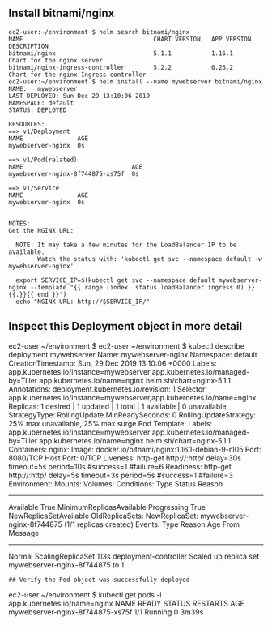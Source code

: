 ## Install bitnami/nginx
```
ec2-user:~/environment $ helm search bitnami/nginx
NAME                                    CHART VERSION   APP VERSION     DESCRIPTION                           
bitnami/nginx                           5.1.1           1.16.1          Chart for the nginx server            
bitnami/nginx-ingress-controller        5.2.2           0.26.2          Chart for the nginx Ingress controller
ec2-user:~/environment $ helm install --name mywebserver bitnami/nginx
NAME:   mywebserver
LAST DEPLOYED: Sun Dec 29 13:10:06 2019
NAMESPACE: default
STATUS: DEPLOYED

RESOURCES:
==> v1/Deployment
NAME               AGE
mywebserver-nginx  0s

==> v1/Pod(related)
NAME                              AGE
mywebserver-nginx-8f744875-xs75f  0s

==> v1/Service
NAME               AGE
mywebserver-nginx  0s


NOTES:
Get the NGINX URL:

  NOTE: It may take a few minutes for the LoadBalancer IP to be available.
        Watch the status with: 'kubectl get svc --namespace default -w mywebserver-nginx'

  export SERVICE_IP=$(kubectl get svc --namespace default mywebserver-nginx --template "{{ range (index .status.loadBalancer.ingress 0) }}{{.}}{{ end }}")
  echo "NGINX URL: http://$SERVICE_IP/"
```
## Inspect this Deployment object in more detail
ec2-user:~/environment $ 
ec2-user:~/environment $ kubectl describe deployment mywebserver
Name:                   mywebserver-nginx
Namespace:              default
CreationTimestamp:      Sun, 29 Dec 2019 13:10:06 +0000
Labels:                 app.kubernetes.io/instance=mywebserver
                        app.kubernetes.io/managed-by=Tiller
                        app.kubernetes.io/name=nginx
                        helm.sh/chart=nginx-5.1.1
Annotations:            deployment.kubernetes.io/revision: 1
Selector:               app.kubernetes.io/instance=mywebserver,app.kubernetes.io/name=nginx
Replicas:               1 desired | 1 updated | 1 total | 1 available | 0 unavailable
StrategyType:           RollingUpdate
MinReadySeconds:        0
RollingUpdateStrategy:  25% max unavailable, 25% max surge
Pod Template:
  Labels:  app.kubernetes.io/instance=mywebserver
           app.kubernetes.io/managed-by=Tiller
           app.kubernetes.io/name=nginx
           helm.sh/chart=nginx-5.1.1
  Containers:
   nginx:
    Image:        docker.io/bitnami/nginx:1.16.1-debian-9-r105
    Port:         8080/TCP
    Host Port:    0/TCP
    Liveness:     http-get http://:http/ delay=30s timeout=5s period=10s #success=1 #failure=6
    Readiness:    http-get http://:http/ delay=5s timeout=3s period=5s #success=1 #failure=3
    Environment:  <none>
    Mounts:       <none>
  Volumes:        <none>
Conditions:
  Type           Status  Reason
  ----           ------  ------
  Available      True    MinimumReplicasAvailable
  Progressing    True    NewReplicaSetAvailable
OldReplicaSets:  <none>
NewReplicaSet:   mywebserver-nginx-8f744875 (1/1 replicas created)
Events:
  Type    Reason             Age   From                   Message
  ----    ------             ----  ----                   -------
  Normal  ScalingReplicaSet  113s  deployment-controller  Scaled up replica set mywebserver-nginx-8f744875 to 1

```
## Verify the Pod object was successfully deployed
```
ec2-user:~/environment $ kubectl get pods -l app.kubernetes.io/name=nginx
NAME                               READY   STATUS    RESTARTS   AGE
mywebserver-nginx-8f744875-xs75f   1/1     Running   0          3m39s
```
